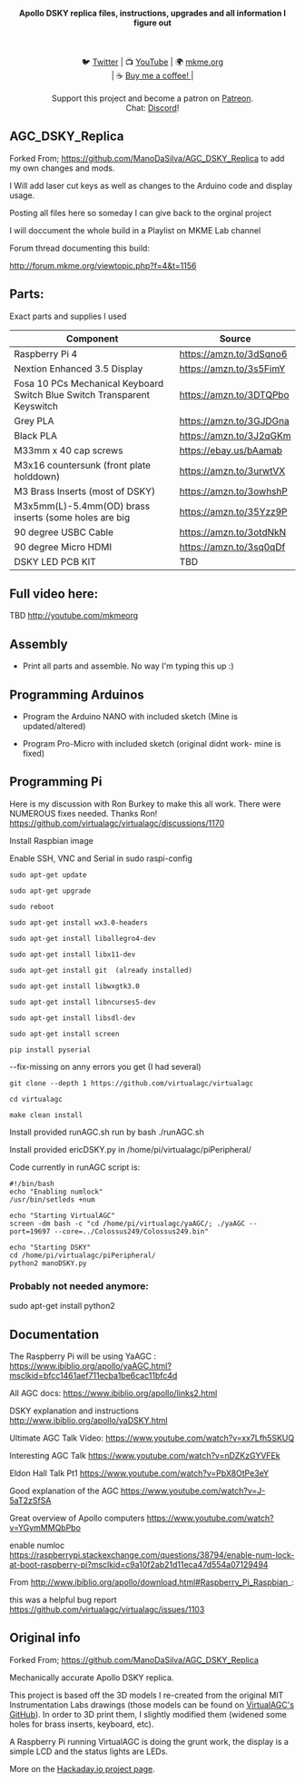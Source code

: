 
<p align="center">
<b>Apollo DSKY replica files, instructions, upgrades and all information I figure out  </b><br>
<br><br>
<br>🐦 <a href="https://twitter.com/mkmeorg">Twitter</a>
| 📺 <a href="https://www.youtube.com/mkmeorg">YouTube</a>
| 🌍 <a href="http://www.mkme.org">mkme.org</a><br>
| ☕ <a href="https://ko-fi.com/mkmeorg">Buy me a coffee! </a> |<br>
<br>
Support this project and become a patron on <a href="https://www.patreon.com/EricWilliam">Patreon</a>.<br>
Chat: <a href="https://discord.gg/j9S4Fgv">Discord</a></b>!
</p>

## AGC_DSKY_Replica

Forked From; https://github.com/ManoDaSilva/AGC_DSKY_Replica to add my own changes and mods.

I Will add laser cut keys as well as changes to the Arduino code and display usage.  
 
Posting all files here so someday I can give back to the orginal project

I will doccument the whole build in a Playlist on MKME Lab channel 

Forum thread documenting this build:

http://forum.mkme.org/viewtopic.php?f=4&t=1156
 
## Parts:

Exact parts and supplies I used

|     Component    | Source  |
| ---------- |----------------|
| Raspberry Pi 4  | https://amzn.to/3dSqno6
| Nextion Enhanced 3.5 Display | https://amzn.to/3s5FimY
| Fosa 10 PCs Mechanical Keyboard Switch Blue Switch Transparent Keyswitch  | https://amzn.to/3DTQPbo
| Grey PLA  | https://amzn.to/3GJDGna
| Black PLA | https://amzn.to/3J2qGKm
| M33mm x 40 cap screws | https://ebay.us/bAamab
| M3x16 countersunk (front plate holddown) | https://amzn.to/3urwtVX
| M3 Brass Inserts (most of DSKY) | https://amzn.to/3owhshP
|M3x5mm(L)-5.4mm(OD) brass inserts (some holes are big| https://amzn.to/35Yzz9P
| 90 degree USBC Cable | https://amzn.to/3otdNkN
| 90 degree Micro HDMI | https://amzn.to/3sq0qDf
| DSKY LED PCB KIT | TBD 


## Full video here:

TBD http://youtube.com/mkmeorg

## Assembly

- Print all parts and assemble.  No way I'm typing this up :)

## Programming Arduinos

- Program the Arduino NANO with included sketch (Mine is updated/altered)

- Program Pro-Micro with included sketch (original didnt work- mine is fixed)

## Programming Pi

Here is my discussion with Ron Burkey to make this all work.  There were NUMEROUS fixes needed. Thanks Ron!  https://github.com/virtualagc/virtualagc/discussions/1170

Install Raspbian image

Enable SSH, VNC and Serial in sudo raspi-config 

``` 
sudo apt-get update

sudo apt-get upgrade 

sudo reboot

sudo apt-get install wx3.0-headers
 
sudo apt-get install liballegro4-dev 

sudo apt-get install libx11-dev

sudo apt-get install git  (already installed) 

sudo apt-get install libwxgtk3.0

sudo apt-get install libncurses5-dev 

sudo apt-get install libsdl-dev

sudo apt-get install screen

pip install pyserial

``` 

--fix-missing on anny errors you get (I had several)

``` 
git clone --depth 1 https://github.com/virtualagc/virtualagc

cd virtualagc

make clean install
``` 

Install provided runAGC.sh run by bash ./runAGC.sh

Install provided ericDSKY.py in /home/pi/virtualagc/piPeripheral/

Code currently in runAGC script is: 

``` 
#!/bin/bash
echo "Enabling numlock"
/usr/bin/setleds +num

echo "Starting VirtualAGC"
screen -dm bash -c "cd /home/pi/virtualagc/yaAGC/; ./yaAGC --port=19697 --core=../Colossus249/Colossus249.bin"

echo "Starting DSKY"
cd /home/pi/virtualagc/piPeripheral/
python2 manoDSKY.py
```

### Probably not needed anymore:

sudo apt-get install python2



## Documentation

The Raspberry Pi will be using YaAGC : https://www.ibiblio.org/apollo/yaAGC.html?msclkid=bfcc1461aef711ecba1be6cac11bfc4d

All AGC docs: https://www.ibiblio.org/apollo/links2.html

DSKY explanation and instructions http://www.ibiblio.org/apollo/yaDSKY.html 

Ultimate AGC Talk Video: https://www.youtube.com/watch?v=xx7Lfh5SKUQ

Interesting AGC Talk https://www.youtube.com/watch?v=nDZKzGYVFEk 

Eldon Hall Talk Pt1 https://www.youtube.com/watch?v=PbX8OtPe3eY 

Good explanation of the AGC https://www.youtube.com/watch?v=J-5aT2zSfSA

Great overview of Apollo computers https://www.youtube.com/watch?v=YGymMMQbPbo

enable numloc https://raspberrypi.stackexchange.com/questions/38794/enable-num-lock-at-boot-raspberry-pi?msclkid=c9a10f2ab21d11eca47d554a07129494

From http://www.ibiblio.org/apollo/download.html#Raspberry_Pi_Raspbian_:
 
this was a helpful bug report https://github.com/virtualagc/virtualagc/issues/1103


## Original info 

Forked From; https://github.com/ManoDaSilva/AGC_DSKY_Replica

Mechanically accurate Apollo DSKY replica.

This project is based off the 3D models I re-created from the original MIT Instrumentation Labs drawings (those models can be found on [VirtualAGC's GitHub](https://github.com/virtualagc/virtualagc/tree/mechanical/3D-models)). 
In order to 3D print them, I slightly modified them (widened some holes for brass inserts, keyboard, etc).

A Raspberry Pi running VirtualAGC is doing the grunt work, the display is a simple LCD and the status lights are LEDs. 


More on the [Hackaday.io project page](https://hackaday.io/project/174524).

